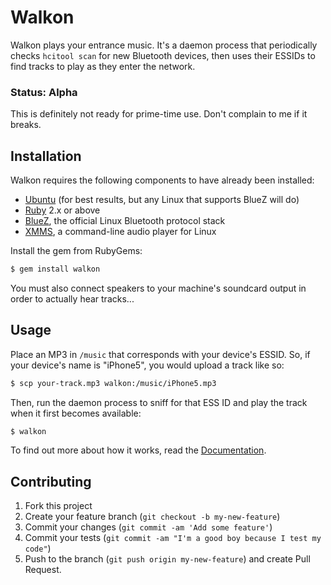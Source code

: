 # Walkon

Walkon plays your entrance music. It's a daemon process that
periodically checks `hcitool scan` for new Bluetooth devices, then uses
their ESSIDs to find tracks to play as they enter the network.

### Status: Alpha

This is definitely not ready for prime-time use. Don't complain to me if
it breaks.

## Installation

Walkon requires the following components to have already been installed:

- [Ubuntu][ubu] (for best results, but any Linux that supports BlueZ will do)
- [Ruby][rb] 2.x or above
- [BlueZ][bz], the official Linux Bluetooth protocol stack
- [XMMS][xm], a command-line audio player for Linux

Install the gem from RubyGems:

```bash
$ gem install walkon
```

You must also connect speakers to your machine's soundcard output in
order to actually hear tracks...

## Usage

Place an MP3 in `/music` that corresponds with your device's ESSID.
So, if your device's name is "iPhone5", you would upload a track like
so:

```bash
$ scp your-track.mp3 walkon:/music/iPhone5.mp3
```

Then, run the daemon process to sniff for that ESS ID and play the track
when it first becomes available:

```bash
$ walkon
```

To find out more about how it works, read the [Documentation][docs].

## Contributing

1. Fork this project
2. Create your feature branch (`git checkout -b my-new-feature`)
3. Commit your changes (`git commit -am 'Add some feature'`)
4. Commit your tests (`git commit -am "I'm a good boy because I test my code"`)
5. Push to the branch (`git push origin my-new-feature`) and create Pull Request.

[docs]: http://rdoc.info/github/tubbo/walkon
[ubu]: http://ubuntu.com
[rb]: http://ruby-lang.org
[bz]: http://www.bluez.org/
[xm]: http://www.xmms.org/
